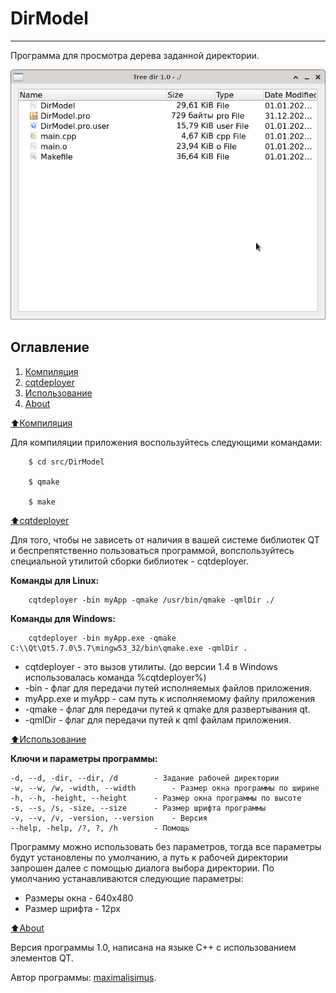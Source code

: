 # DirModel

****************************

Программа для просмотра дерева заданной директории.

<img src="https://raw.githubusercontent.com/maximalisimus/DirModel/main/image/dm-src-mage.png"  height="400">

## Оглавление

1. [Компиляция](#Компиляция)
2. [cqtdeployer](#cqtdeployer)
3. [Использование](#Использование)
4. [About](#About)

[:arrow_up:Компиляция](#Компиляция)

Для компиляции приложения воспользуйтесь следующими командами:

```
	$ cd src/DirModel
	
	$ qmake
	
	$ make
```

[:arrow_up:cqtdeployer](#cqtdeployer)

Для того, чтобы не зависеть от наличия в вашей системе библиотек QT и беспрепятственно пользоваться программой, вопспользуйтесь специальной утилитой сборки библиотек - cqtdeployer.

**Команды для Linux:**

```
	cqtdeployer -bin myApp -qmake /usr/bin/qmake -qmlDir ./
```

**Команды для Windows:**

```
	cqtdeployer -bin myApp.exe -qmake C:\\Qt\Qt5.7.0\5.7\mingw53_32/bin\qmake.exe -qmlDir .
```

* cqtdeployer - это вызов утилиты. (до версии 1.4 в Windows использовалась команда %cqtdeployer%)
* -bin - флаг для передачи путей исполняемых файлов приложения.
* myApp.exe и myApp - сам путь к исполняемому файлу приложения
* -qmake - флаг для передачи путей к qmake для развертывания qt.
* -qmlDir - флаг для передачи путей к qml файлам приложения.

[:arrow_up:Использование](#Использование)

**Ключи и параметры программы:**
```
-d, --d, -dir, --dir, /d 		- Задание рабочей директории
-w, --w, /w, -width, --width 		- Размер окна программы по ширине
-h, --h, -height, --height 		- Размер окна программы по высоте
-s, --s, /s, -size, --size 		- Размер шрифта программы
-v, --v, /v, -version, --version 	- Версия
--help, -help, /?, ?, /h 		- Помощь
```

Программу можно использовать без параметров, тогда все параметры будут установлены по умолчанию, а путь к рабочей директории запрошен далее с помощью диалога выбора директории.
По умолчанию устанавливаются следующие параметры: 
* Размеры окна - 640x480
* Размер шрифта - 12px

[:arrow_up:About](#About)

Версия программы 1.0, написана на языке C++ с использованием элементов QT.

Автор программы: [maximalisimus](https://github.com/maximalisimus).
